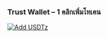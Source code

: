 ### Trust Wallet – 1 คลิกเพิ่มโทเคน

[![Add USDTz](https://img.shields.io/badge/Add-USDTz-blue)](https://link.trustwallet.com/add_token?chainId=56&tokenAddress=0xYOUR&name=USDTz%20Mock&symbol=USDT.z&decimals=6&logoURI=https://raw.githubusercontent.com/khanitohm/usdtz.png/main/logo/logo.png)
